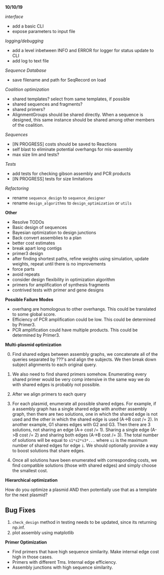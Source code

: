 **10/10/19**

*interface*
* add a basic CLI
* expose parameters to input file

*logging/debugging*
* add a level inbetween INFO and ERROR for logger for status update to CLI
* add log to text file

*Sequence Database*
* save filename and path for SeqRecord on load

*Coalition optimization*
* shared templates? select from same templates, if possible
* shared sequences and fragments?
* shared primers?
* AlignmentGroups should be shared directly. When a sequence is designed,
this same instance should be shared among other members of the coalition.

*Sequences*
* [IN PROGRESS] costs should be saved to Reactions
* self blast to eliminate potential overhangs for mis-assembly
* max size lim and tests?

*Tests*
* add tests for checking gibson assembly and PCR products
* [IN PROGRESS] tests for size limitations

*Refactoring*
* rename `sequence_design` to `sequence_designer`
* rename `design_algorithms` to `design_optimization` or `utils`

**Other**
* Resolve TODOs
* Basic design of sequences
* Bayesian optimization to design junctions
* Back convert assemblies to a plan
* better cost estimates
* break apart long contigs
* primer3 design
* after finding shortest paths, refine weights using simulation, update weights, repeat until there is no improvements
* force parts
* avoid repeats
* consider design flexibility in optimization algorithm
* primers for amplification of synthesis fragments
* contrived tests with primer and gene designs

**Possible Failure Modes**

* overhang are homologous to other overhangs. This could be translated to some global score.
* Efficiency of PCR amplification could be low. This could be determined by Primer3.
* PCR amplification could have multiple products. This could be determined by Primer3.

**Multi-plasmid optimization**

0. Find shared edges between assembly graphs, we concatenate all of the queries separated by ???'s and align the subjects.
We then break down subject alignments to each original query.
1. We also need to find shared primers somehow. Enumerating every shared primer would be very comp intensive in the
same way we do with shared edges is probably not possible.
2. After we align primers to each query

1. For each plasmid, enumerate all possible shared edges. For example, if a assembly graph has a single shared
edge with another assembly graph, then there are two solutions, one in which the shared edge is not used and 
the other in which the shared edge is used (A->B cost /= 2). In another example, G1 shares edges with G2 and G3.
Then there are 3 solutions, not sharing an edge (A-> cost /= 1). Sharing a single edge (A->B cost /= 2) and sharing
both edges (A->B cost /= 3). The total number of solutions will be equal to `s1*s2*s3*...` where `si` is the maximum
number of shared edges for edge `i`. We should optionally provide a way to boost solutions that share edges.
2. Once all solutions have been enumerated with corresponding costs, we find compatible solutions (those with shared edges)
and simply choose the smallest cost.

**Hierarchical optimization**

How do you optimize a plasmid AND then potentially use that as a template for the next plasmid?

## Bug Fixes

1. `check_design` method in testing needs to be updated, since its returning np.inf.
2. plot assembly using matplotlib

**Primer Optimization**


* Find primers that have high sequence similarity. Make internal edge cost high in those cases.
* Primers with different Tms. Internal edge efficiency.
* Assembly junctions with high sequence similarity.